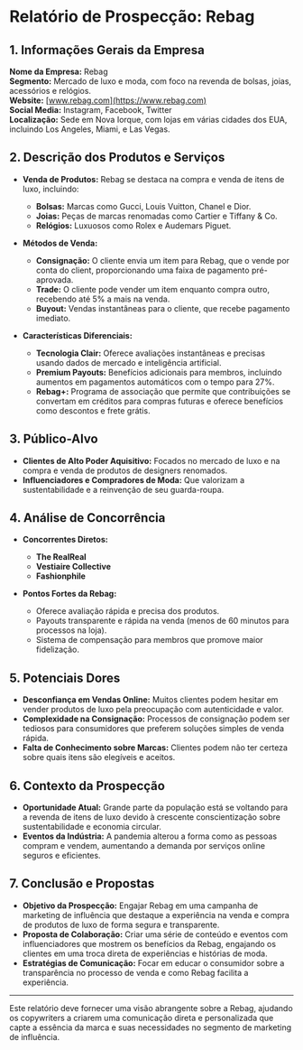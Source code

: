 # Relatório de Prospecção: Rebag

## 1. Informações Gerais da Empresa
**Nome da Empresa:** Rebag  
**Segmento:** Mercado de luxo e moda, com foco na revenda de bolsas, joias, acessórios e relógios.  
**Website:** [www.rebag.com](https://www.rebag.com)  
**Social Media:** Instagram, Facebook, Twitter  
**Localização:** Sede em Nova Iorque, com lojas em várias cidades dos EUA, incluindo Los Angeles, Miami, e Las Vegas.

## 2. Descrição dos Produtos e Serviços
- **Venda de Produtos:** Rebag se destaca na compra e venda de itens de luxo, incluindo:
  - **Bolsas:** Marcas como Gucci, Louis Vuitton, Chanel e Dior.
  - **Joias:** Peças de marcas renomadas como Cartier e Tiffany & Co.
  - **Relógios:** Luxuosos como Rolex e Audemars Piguet.
  
- **Métodos de Venda:**
  - **Consignação:** O cliente envia um item para Rebag, que o vende por conta do client, proporcionando uma faixa de pagamento pré-aprovada.
  - **Trade:** O cliente pode vender um item enquanto compra outro, recebendo até 5% a mais na venda.
  - **Buyout:** Vendas instantâneas para o cliente, que recebe pagamento imediato.
  
- **Características Diferenciais:**
  - **Tecnologia Clair:** Oferece avaliações instantâneas e precisas usando dados de mercado e inteligência artificial.
  - **Premium Payouts:** Benefícios adicionais para membros, incluindo aumentos em pagamentos automáticos com o tempo para 27%.
  - **Rebag+:** Programa de associação que permite que contribuições se convertam em créditos para compras futuras e oferece benefícios como descontos e frete grátis.

## 3. Público-Alvo
- **Clientes de Alto Poder Aquisitivo:** Focados no mercado de luxo e na compra e venda de produtos de designers renomados.
- **Influenciadores e Compradores de Moda:** Que valorizam a sustentabilidade e a reinvenção de seu guarda-roupa.

## 4. Análise de Concorrência
- **Concorrentes Diretos:** 
  - **The RealReal**
  - **Vestiaire Collective**
  - **Fashionphile**
  
- **Pontos Fortes da Rebag:**
  - Oferece avaliação rápida e precisa dos produtos.
  - Payouts transparente e rápida na venda (menos de 60 minutos para processos na loja).
  - Sistema de compensação para membros que promove maior fidelização.

## 5. Potenciais Dores
- **Desconfiança em Vendas Online:** Muitos clientes podem hesitar em vender produtos de luxo pela preocupação com autenticidade e valor.
- **Complexidade na Consignação:** Processos de consignação podem ser tediosos para consumidores que preferem soluções simples de venda rápida.
- **Falta de Conhecimento sobre Marcas:** Clientes podem não ter certeza sobre quais itens são elegíveis e aceitos.

## 6. Contexto da Prospecção
- **Oportunidade Atual:** Grande parte da população está se voltando para a revenda de itens de luxo devido à crescente conscientização sobre sustentabilidade e economia circular.
- **Eventos da Indústria:** A pandemia alterou a forma como as pessoas compram e vendem, aumentando a demanda por serviços online seguros e eficientes.

## 7. Conclusão e Propostas
- **Objetivo da Prospecção:** Engajar Rebag em uma campanha de marketing de influência que destaque a experiência na venda e compra de produtos de luxo de forma segura e transparente.
- **Proposta de Colaboração:** Criar uma série de conteúdo e eventos com influenciadores que mostrem os benefícios da Rebag, engajando os clientes em uma troca direta de experiências e histórias de moda.
- **Estratégias de Comunicação:** Focar em educar o consumidor sobre a transparência no processo de venda e como Rebag facilita a experiência.

---

Este relatório deve fornecer uma visão abrangente sobre a Rebag, ajudando os copywriters a criarem uma comunicação direta e personalizada que capte a essência da marca e suas necessidades no segmento de marketing de influência.